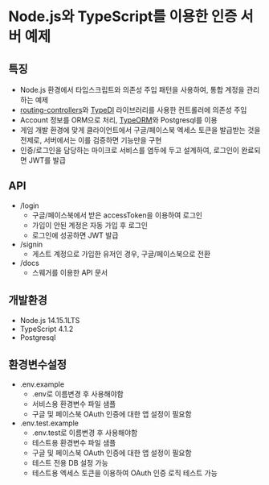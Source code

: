 # Node.js와 TypeScript를 이용한 인증 서버 예제

## 특징
- Node.js 환경에서 타입스크립트와 의존성 주입 패턴을 사용하여, 통합 계정을 관리하는 예제 
- [routing-controllers](https://github.com/typestack/routing-controllers)와 [TypeDI](https://github.com/typestack/typedi) 라이브러리를 사용한 컨트롤러에 의존성 주입
- Account 정보를 ORM으로 처리, [TypeORM](https://github.com/typeorm/typeorm)와 Postgresql를 이용
-	게임 개발 환경에 맞게 클라이언트에서 구글/페이스북 엑세스 토큰을 발급받는 것을 전제로, 서버에서는 이를 검증하면 기능만을 구현
-	인증/로그인을 담당하는 마이크로 서비스를 염두에 두고 설계하여, 로그인이 완료되면 JWT를 발급

## API
- /login
  - 구글/페이스북에서 받은 accessToken을 이용하여 로그인
  - 가입이 안된 계정은 자동 가입 후 로그인
  - 로그인에 성공하면 JWT 발급
- /signin
  - 게스트 계정으로 가입한 유저인 경우, 구글/페이스북으로 전환
- /docs
  - 스웨거를 이용한 API 문서

## 개발환경
- Node.js 14.15.1LTS
- TypeScript 4.1.2
- Postgresql

## 환경변수설정
- .env.example
  - .env로 이름변경 후 사용해야함
  - 서비스용 환경변수 파일 샘플
  - 구글 및 페이스북 OAuth 인증에 대한 앱 설정이 필요함
- .env.test.example
  - .env.test로 이름변경 후 사용해야함
  - 테스트용 환경변수 파일 샘플
  - 구글 및 페이스북 OAuth 인증에 대한 앱 설정이 필요함
  - 테스트 전용 DB 설정 가능
  - 테스트용 엑세스 토큰을 이용하여 OAuth 인증 로직 테스트 가능

